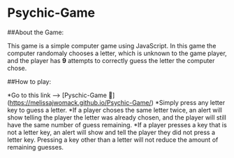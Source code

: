 # Psychic-Game

##About the Game:

This game is a simple computer game using JavaScript. In this game the computer randomaly chooses a letter, which is unknown to the game player, and the player has **9** attempts to correctly guess the letter the computer chose.

##How to play:

*Go to this link --> [Pyschic-Game :crystal_ball:] (https://melissajwomack.github.io/Psychic-Game/)
*Simply press any letter key to guess a letter.
*If a player choses the same letter twice, an alert will show telling the player the letter was already chosen, and the player will still have the same number of guess remaining.
*If a player presses a key that is not a letter key, an alert will show and tell the player they did not press a letter key. Pressing a key other than a letter will not reduce the amount of remaining guesses.




